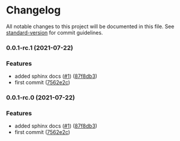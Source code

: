 # Changelog

All notable changes to this project will be documented in this file. See [standard-version](https://github.com/conventional-changelog/standard-version) for commit guidelines.

### 0.0.1-rc.1 (2021-07-22)


### Features

* added sphinx docs ([#1](https://github.com/defi-wonderland/lopt/issues/1)) ([87f8db3](https://github.com/defi-wonderland/lopt/commit/87f8db389b157c35792d640067aa7e1038198e63))
* first commit ([7562e2c](https://github.com/defi-wonderland/lopt/commit/7562e2cd6cf7d79b8581e093766cb3d60a4a1974))

### 0.0.1-rc.0 (2021-07-22)


### Features

* added sphinx docs ([#1](https://github.com/defi-wonderland/lopt/issues/1)) ([87f8db3](https://github.com/defi-wonderland/lopt/commit/87f8db389b157c35792d640067aa7e1038198e63))
* first commit ([7562e2c](https://github.com/defi-wonderland/lopt/commit/7562e2cd6cf7d79b8581e093766cb3d60a4a1974))
